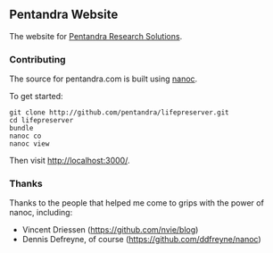 ## Pentandra Website

The website for [Pentandra Research Solutions](http://pentandra.com/).

### Contributing

The source for pentandra.com is built using [nanoc](http://nanoc.stoneship.org/).

To get started:

```
git clone http://github.com/pentandra/lifepreserver.git
cd lifepreserver
bundle
nanoc co
nanoc view
```
Then visit [http://localhost:3000/](http://localhost:3000/).

### Thanks

Thanks to the people that helped me come to grips with the power of nanoc,
including:

* Vincent Driessen (https://github.com/nvie/blog)
* Dennis Defreyne, of course (https://github.com/ddfreyne/nanoc)
